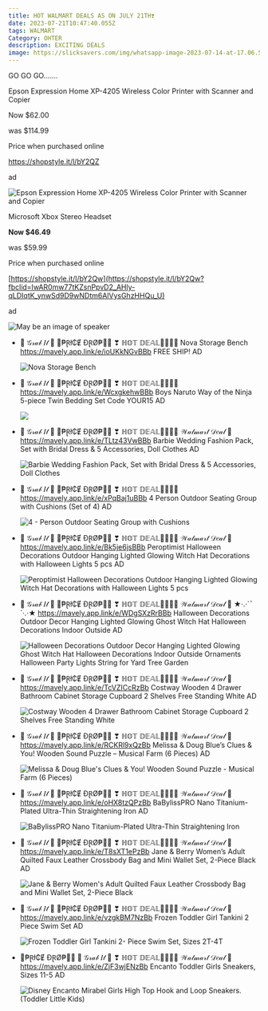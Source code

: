 ```yaml
---
title: HOT WALMART DEALS AS ON JULY 21TH❣
date: 2023-07-21T10:47:40.055Z
tags: WALMART
Category: OHTER
description: EXCITING DEALS
image: https://slicksavers.com/img/whatsapp-image-2023-07-14-at-17.06.59.jpg
---
```

G﻿O GO GO.......  

<!--StartFragment-->

Epson Expression Home XP-4205 Wireless Color Printer with Scanner and Copier

Now $62.00

was $114.99

Price when purchased online

https://shopstyle.it/l/bY2QZ

ad

<!--EndFragment-->

![Epson Expression Home XP-4205 Wireless Color Printer with Scanner and Copier](https://i5.walmartimages.com/asr/cc93bc50-3711-4599-9a72-02dcb27c6d7e.1a46a5e7f8bf16f6fd343b63615a5d82.jpeg?odnHeight=2000&odnWidth=2000&odnBg=FFFFFF)

<!--EndFragment-->

Microsoft Xbox Stereo Headset

**Now $46.49**

was $59.99

Price when purchased online

[https://shopstyle.it/l/bY2Qw](https://shopstyle.it/l/bY2Qw?fbclid=IwAR0mw77tKZsnPpvD2_AHly-qLDIqtK_ynwSd9D9wNDtm6AlVysGhzHHQu_U)

ad

<!--StartFragment-->

![May be an image of speaker](https://scontent.fccu3-1.fna.fbcdn.net/v/t39.30808-6/362205911_727067266097433_6088642296055414199_n.jpg?stp=dst-jpg_p526x296&_nc_cat=106&ccb=1-7&_nc_sid=5cd70e&_nc_ohc=6stPCm0DW9cAX9IMjia&_nc_ht=scontent.fccu3-1.fna&oh=00_AfDgqP6fVsGdCqiwrtpfM3iTOdhjLS8DDNh4Qpb-BgZh-w&oe=64C03039)

<!--EndFragment-->

* 🍬  𝒢𝓇𝒶𝒷 𝐼𝓉  🌷
  🦜₱Ɽł₵Ɇ ĐⱤØ₱🧚‍♀
  ❣ ℍ𝕆𝕋 𝔻𝔼𝔸𝕃🏃‍♀🏃‍♀
  Nova Storage Bench
  https://mavely.app.link/e/ioUKkNGvBBb FREE SHIP!   AD<!--StartFragment-->

  ![Nova Storage Bench](https://assets.wfcdn.com/im/59386090/resize-h755-w755%5Ecompr-r85/9606/96067261/Nova+Storage+Bench.jpg)

  <!--EndFragment-->

* 🍬  𝒢𝓇𝒶𝒷 𝐼𝓉  🌷
  🦜₱Ɽł₵Ɇ ĐⱤØ₱🧚‍♀
  ❣ ℍ𝕆𝕋 𝔻𝔼𝔸𝕃🏃‍♀🏃‍♀
  https://mavely.app.link/e/WcxgkehwBBb
  Boys Naruto Way of the Ninja 5-piece Twin Bedding Set
  Code YOUR15   AD<!--StartFragment-->

  ![](https://media.kohlsimg.com/is/image/kohls/5988121?wid=1200&hei=1200&op_sharpen=1)
* 🍬  𝒢𝓇𝒶𝒷 𝐼𝓉  🌷
  🦜₱Ɽł₵Ɇ ĐⱤØ₱🧚‍♀
  ❣ ℍ𝕆𝕋 𝔻𝔼𝔸𝕃🏃‍♀🏃‍♀
  𝒲𝒶𝓁𝓂𝒶𝓇𝓉 𝒟𝑒𝒶𝓁  🎀
  https://mavely.app.link/e/TLtz43VwBBb
  Barbie Wedding Fashion Pack, Set with Bridal Dress & 5 Accessories, Doll Clothes  AD<!--StartFragment-->

  ![Barbie Wedding Fashion Pack, Set with Bridal Dress & 5 Accessories, Doll Clothes](https://i5.walmartimages.com/asr/6738498a-7773-4c1d-a66f-a5ccaa78629c.252d5c62b4ffe810289f2febf12b2364.jpeg?odnHeight=2000&odnWidth=2000&odnBg=FFFFFF)
* 🍬  𝒢𝓇𝒶𝒷 𝐼𝓉  🌷
  🦜₱Ɽł₵Ɇ ĐⱤØ₱🧚‍♀
  ❣ ℍ𝕆𝕋 𝔻𝔼𝔸𝕃🏃‍♀🏃‍♀
  https://mavely.app.link/e/xPqBaj1uBBb
  4  Person Outdoor Seating Group with Cushions (Set of 4) AD<!--StartFragment-->

  ![4 - Person Outdoor Seating Group with Cushions](https://assets.wfcdn.com/im/52611894/resize-h755-w755%5Ecompr-r85/2442/244299551/4+-+Person+Outdoor+Seating+Group+with+Cushions.jpg)
* 🍬  𝒢𝓇𝒶𝒷 𝐼𝓉  🌷
  🦜₱Ɽł₵Ɇ ĐⱤØ₱🧚‍♀
  ❣ ℍ𝕆𝕋 𝔻𝔼𝔸𝕃🏃‍♀🏃‍♀
  𝒲𝒶𝓁𝓂𝒶𝓇𝓉 𝒟𝑒𝒶𝓁  🎀\
  https://mavely.app.link/e/Bk5je6jsBBb
  Peroptimist Halloween Decorations Outdoor Hanging Lighted Glowing Witch Hat Decorations with Halloween Lights 5 pcs  AD<!--StartFragment-->

  ![Peroptimist Halloween Decorations Outdoor Hanging Lighted Glowing Witch Hat Decorations with Halloween Lights  5 pcs](https://i5.walmartimages.com/asr/f97d3ed0-d388-4aaf-a190-50df0f035749.a841f52ac9e6eab1a2dcf9b0078b4b3f.jpeg?odnHeight=768&odnWidth=768&odnBg=FFFFFF)
* 🍬  𝒢𝓇𝒶𝒷 𝐼𝓉  🌷
  🦜₱Ɽł₵Ɇ ĐⱤØ₱🧚‍♀
  ❣ ℍ𝕆𝕋 𝔻𝔼𝔸𝕃🏃‍♀🏃‍♀
  𝒲𝒶𝓁𝓂𝒶𝓇𝓉 𝒟𝑒𝒶𝓁  🎀   ★·.·`¯´·.·★
  https://mavely.app.link/e/WDgSXzRrBBb
  Halloween Decorations Outdoor Decor Hanging Lighted Glowing Ghost Witch Hat Halloween Decorations Indoor Outside  AD<!--StartFragment-->

  ![Halloween Decorations Outdoor Decor Hanging Lighted Glowing Ghost Witch Hat Halloween Decorations Indoor Outside Ornaments Halloween Party Lights String for Yard Tree Garden](https://i5.walmartimages.com/asr/ed7b4753-0e37-40aa-b5ae-f0d5b2f20712.ef30bb67e28160d81b968ade97e258ce.jpeg?odnHeight=2000&odnWidth=2000&odnBg=FFFFFF)
* 🍬  𝒢𝓇𝒶𝒷 𝐼𝓉  🌷
  🦜₱Ɽł₵Ɇ ĐⱤØ₱🧚‍♀
  ❣ ℍ𝕆𝕋 𝔻𝔼𝔸𝕃🏃‍♀🏃‍♀
  𝒲𝒶𝓁𝓂𝒶𝓇𝓉 𝒟𝑒𝒶𝓁  🎀\
  https://mavely.app.link/e/TcVZICcRzBb
  Costway Wooden 4 Drawer Bathroom Cabinet Storage Cupboard 2 Shelves Free Standing White AD<!--StartFragment-->

  ![Costway Wooden 4 Drawer Bathroom Cabinet Storage Cupboard 2 Shelves Free Standing White](https://i5.walmartimages.com/asr/bdba8d8f-819b-4269-9046-16c8cc6ab395_1.6e35bf1f7c10496e9335a94c337de8d7.jpeg?odnHeight=2000&odnWidth=2000&odnBg=FFFFFF)
* 🍬  𝒢𝓇𝒶𝒷 𝐼𝓉  🌷
  🦜₱Ɽł₵Ɇ ĐⱤØ₱🧚‍♀
  ❣ ℍ𝕆𝕋 𝔻𝔼𝔸𝕃🏃‍♀🏃‍♀
  𝒲𝒶𝓁𝓂𝒶𝓇𝓉 𝒟𝑒𝒶𝓁  🎀\
  https://mavely.app.link/e/RCKRl9xQzBb
  Melissa & Doug Blue’s Clues & You! Wooden Sound Puzzle – Musical Farm (6 Pieces)   AD<!--StartFragment-->

  ![Melissa & Doug Blue's Clues & You! Wooden Sound Puzzle - Musical Farm (6 Pieces)](https://i5.walmartimages.com/asr/9aab87bb-c306-48a3-b515-642e263bfcb2.7a3aa008ef618da1824f0a1c978632ea.jpeg?odnHeight=2000&odnWidth=2000&odnBg=FFFFFF)
* 🍬  𝒢𝓇𝒶𝒷 𝐼𝓉  🌷
  🦜₱Ɽł₵Ɇ ĐⱤØ₱🧚‍♀
  ❣ ℍ𝕆𝕋 𝔻𝔼𝔸𝕃🏃‍♀🏃‍♀
  𝒲𝒶𝓁𝓂𝒶𝓇𝓉 𝒟𝑒𝒶𝓁  🎀 
  https://mavely.app.link/e/oHX8tzQPzBb
  BaBylissPRO Nano Titanium-Plated Ultra-Thin Straightening Iron   AD<!--StartFragment-->

  ![BaBylissPRO Nano Titanium-Plated Ultra-Thin Straightening Iron](https://i5.walmartimages.com/seo/BaBylissPRO-Nano-Titanium-Plated-Ultra-Thin-Straightening-Iron_29a2293a-5afa-4b78-a43a-51db1039c9b0.ba9d502def6f4b326be5cf976659b942.jpeg?odnHeight=612&odnWidth=612&odnBg=FFFFFF)
* 🍬  𝒢𝓇𝒶𝒷 𝐼𝓉  🌷
  🦜₱Ɽł₵Ɇ ĐⱤØ₱🧚‍♀
  ❣ ℍ𝕆𝕋 𝔻𝔼𝔸𝕃🏃‍♀🏃‍♀
  𝒲𝒶𝓁𝓂𝒶𝓇𝓉 𝒟𝑒𝒶𝓁  🎀 
  https://mavely.app.link/e/T8sXT1ePzBb
  Jane & Berry Women’s Adult Quilted Faux Leather Crossbody Bag and Mini Wallet Set, 2-Piece Black AD<!--StartFragment-->

  ![Jane & Berry Women's Adult Quilted Faux Leather Crossbody Bag and Mini Wallet Set, 2-Piece Black](https://i5.walmartimages.com/asr/f8f0c0a0-a4c8-4914-9f81-cbd467943352.42915bf0a33b42e64190dfb5fd28d796.jpeg?odnHeight=2000&odnWidth=2000&odnBg=FFFFFF)
* 🍬  𝒢𝓇𝒶𝒷 𝐼𝓉  🌷
  🦜₱Ɽł₵Ɇ ĐⱤØ₱🧚‍♀
  ❣ ℍ𝕆𝕋 𝔻𝔼𝔸𝕃🏃‍♀🏃‍♀
  𝒲𝒶𝓁𝓂𝒶𝓇𝓉 𝒟𝑒𝒶𝓁  🎀\
  https://mavely.app.link/e/vzgkBM7NzBb
  Frozen Toddler Girl Tankini 2 Piece Swim Set AD<!--StartFragment-->

  ![Frozen Toddler Girl Tankini 2- Piece Swim Set, Sizes 2T-4T](https://i5.walmartimages.com/asr/e2ab2a56-f4ad-4f20-b605-afec79b83e04.bb12cde2af2179003ad7f4b14f327792.jpeg?odnHeight=612&odnWidth=612&odnBg=FFFFFF)
* 🦜₱Ɽł₵Ɇ ĐⱤØ₱🧚‍♀
  🍬  𝒢𝓇𝒶𝒷 𝐼𝓉  🌷
  ❣ ℍ𝕆𝕋 𝔻𝔼𝔸𝕃🏃‍♀🏃‍♀
  𝒲𝒶𝓁𝓂𝒶𝓇𝓉 𝒟𝑒𝒶𝓁  🎀
  https://mavely.app.link/e/ZjF3wjENzBb
  Encanto Toddler Girls Sneakers, Sizes 11-5 AD<!--StartFragment-->

  ![Disney Encanto Mirabel Girls High Top Hook and Loop Sneakers. (Toddler Little Kids)](https://i5.walmartimages.com/asr/0a486529-323f-4525-bc09-af44e0520f58.2d6b9fa33cd899649ddd5b2219173b6d.jpeg?odnHeight=2000&odnWidth=2000&odnBg=FFFFFF)